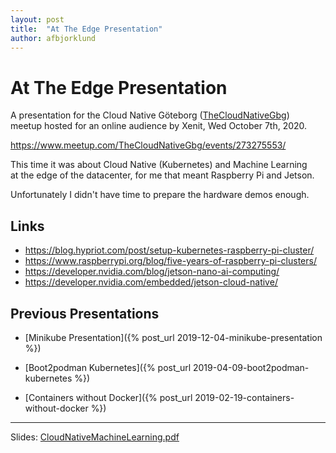 ```yaml
---
layout: post
title:  "At The Edge Presentation"
author: afbjorklund
---
```


# At The Edge Presentation

A presentation for the Cloud Native Göteborg ([TheCloudNativeGbg](https://www.meetup.com/TheCloudNativeGbg))<br>
meetup hosted for an online audience by Xenit, Wed October 7th, 2020.

<https://www.meetup.com/TheCloudNativeGbg/events/273275553/>

This time it was about Cloud Native (Kubernetes) and Machine Learning<br>
at the edge of the datacenter, for me that meant Raspberry Pi and Jetson.

Unfortunately I didn't have time to prepare the hardware demos enough.

## Links

* <https://blog.hypriot.com/post/setup-kubernetes-raspberry-pi-cluster/>
* <https://www.raspberrypi.org/blog/five-years-of-raspberry-pi-clusters/>
* <https://developer.nvidia.com/blog/jetson-nano-ai-computing/>
* <https://developer.nvidia.com/embedded/jetson-cloud-native/>

## Previous Presentations

* [Minikube Presentation]({% post_url 2019-12-04-minikube-presentation %})

* [Boot2podman Kubernetes]({% post_url 2019-04-09-boot2podman-kubernetes %})

* [Containers without Docker]({% post_url 2019-02-19-containers-without-docker %})

----

Slides: [CloudNativeMachineLearning.pdf](/assets/CloudNativeMachineLearning.pdf)
